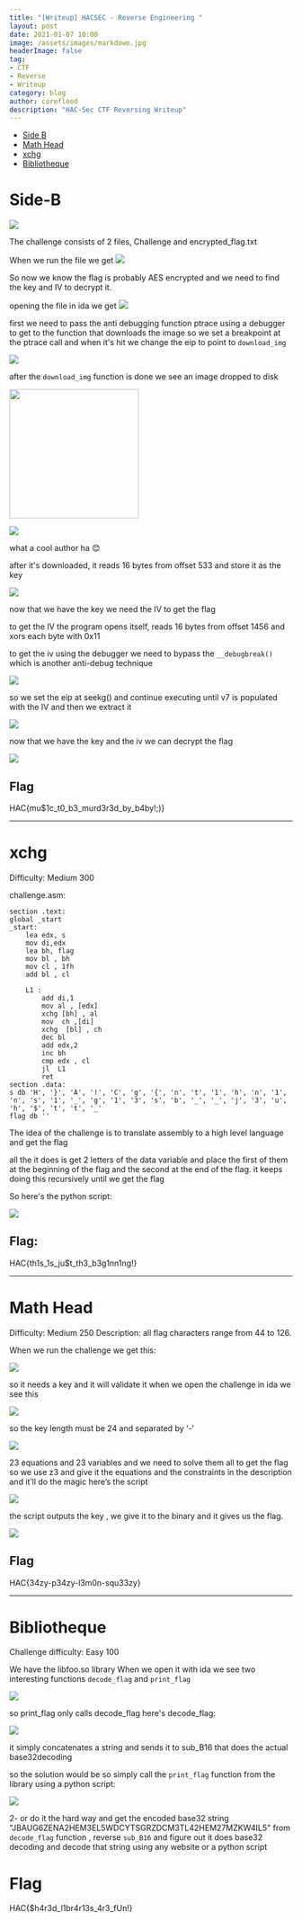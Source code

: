```yaml
---
title: "[Writeup] HACSEC - Reverse Engineering "
layout: post
date: 2021-01-07 10:00
image: /assets/images/markdown.jpg
headerImage: false
tag:
- CTF
- Reverse
- Writeup
category: blog
author: coreflood
description: "HAC-Sec CTF Reversing Writeup"
---
```


- [Side B](#side-b)
- [Math Head](#math-head)
- [xchg](#xchg)
- [Bibliotheque](#bibliotheque)


# Side-B
![](https://raw.githubusercontent.com/AlyaGomaa/blog/gh-pages/_posts/HAC-Sec-CTF-Writeups/sideB.png)

The challenge consists of 2 files, Challenge and encrypted_flag.txt

When we run the file we get
![](https://raw.githubusercontent.com/AlyaGomaa/blog/gh-pages/_posts/HAC-Sec-CTF-Writeups/1.png)

So now we know the flag is probably AES encrypted and we need to find the key and IV to decrypt it.

opening the file in ida we get
![](https://raw.githubusercontent.com/AlyaGomaa/blog/gh-pages/_posts/HAC-Sec-CTF-Writeups/2.png)


first we need to pass the anti debugging function ptrace using a debugger to get to the function that downloads the image
so we set a breakpoint at the ptrace call and when it's hit we change the eip to point to ```download_img```

![](https://raw.githubusercontent.com/AlyaGomaa/blog/gh-pages/_posts/HAC-Sec-CTF-Writeups/3.png)


after the ```download_img``` function is done we see an image dropped to disk


<img src="https://raw.githubusercontent.com/AlyaGomaa/blog/gh-pages/_posts/HAC-Sec-CTF-Writeups/Side-B.jpg" width="230"/>

![](https://raw.githubusercontent.com/AlyaGomaa/blog/gh-pages/_posts/HAC-Sec-CTF-Writeups/4.png)


what a cool author ha :blush:

after it's downloaded, it reads 16 bytes from offset 533 and store it as the key

![](https://raw.githubusercontent.com/AlyaGomaa/blog/gh-pages/_posts/HAC-Sec-CTF-Writeups/5.png)

now that we have the key we need the IV to get the flag

to get the IV the program opens itself, reads 16 bytes from offset 1456 and xors each byte with 0x11

to get the iv using the debugger we need to bypass the ```__debugbreak()``` which is another anti-debug technique 

![](https://raw.githubusercontent.com/AlyaGomaa/blog/gh-pages/_posts/HAC-Sec-CTF-Writeups/6.png)

so we set the eip at seekg() and continue executing until v7 is populated with the IV and then we extract it

![](https://raw.githubusercontent.com/AlyaGomaa/blog/gh-pages/_posts/HAC-Sec-CTF-Writeups/7.png)

now that we have the key and the iv we can decrypt the flag

![](https://raw.githubusercontent.com/AlyaGomaa/blog/gh-pages/_posts/HAC-Sec-CTF-Writeups/8.png)

## Flag
HAC{mu$1c_t0_b3_murd3r3d_by_b4by!;)}

---

# xchg
Difficulty: Medium 300

challenge.asm:
```
section .text:
global _start
_start:
    lea edx, s    
    mov di,edx   
    lea bh, flag   
    mov bl , bh 
    mov cl , 1fh
    add bl , cl  

    L1 : 
        add di,1  
        mov al , [edx]    
        xchg [bh] , al   
        mov  ch ,[di]       
        xchg  [bl] , ch    
        dec bl
        add edx,2
        inc bh
        cmp edx , cl
        jl  L1
        ret
section .data:
s db 'H', '}', 'A', '!', 'C', 'g', '{', 'n', 't', '1', 'h', 'n', '1', 'n', 's', '1', '_', 'g', '1', '3', 's', 'b', '_', '_', 'j', '3', 'u', 'h', '$', 't', 't', '_' 
flag db ''
```

The idea of the challenge is to translate assembly to a high level language and get the flag

all the it does is get 2 letters of the data variable and place the first of them at the beginning of the flag and the second at the end of the flag. it keeps doing this recursively until we get the flag 

So here's the python script:

![](https://raw.githubusercontent.com/AlyaGomaa/blog/gh-pages/_posts/HAC-Sec-CTF-Writeups/11.png)

## Flag:  

HAC{th1s_1s_ju$t_th3_b3g1nn1ng!}

---

# Math Head

Difficulty: Medium 250
Description: all flag characters range from 44 to 126.

When we run the challenge we get this:

![](https://raw.githubusercontent.com/AlyaGomaa/blog/gh-pages/_posts/HAC-Sec-CTF-Writeups/1-.png)

so it needs a key and it will validate it
when we open the challenge in ida we see this

![](https://raw.githubusercontent.com/AlyaGomaa/blog/gh-pages/_posts/HAC-Sec-CTF-Writeups/2-.png)

so the key length must be 24 and separated by ‘-’

![](https://raw.githubusercontent.com/AlyaGomaa/blog/gh-pages/_posts/HAC-Sec-CTF-Writeups/3-.png)

23 equations and 23 variables and we need to solve them all to get the flag
so we use z3 and give it the equations and the constraints in the description and it’ll do the magic
here’s the script

![](https://raw.githubusercontent.com/AlyaGomaa/blog/gh-pages/_posts/HAC-Sec-CTF-Writeups/4-.png)

the script outputs the key , we give it to the binary and it gives us the flag.

![](https://raw.githubusercontent.com/AlyaGomaa/blog/gh-pages/_posts/HAC-Sec-CTF-Writeups/5-.png)


## Flag
HAC{34zy-p34zy-l3m0n-squ33zy}


---

# Bibliotheque
Challenge difficulty: Easy 100

We have the libfoo.so library 
When we open it with ida we see two interesting functions 
```decode_flag``` and ```print_flag```

![](https://raw.githubusercontent.com/AlyaGomaa/blog/gh-pages/_posts/HAC-Sec-CTF-Writeups/s1.png)

so print_flag only calls decode_flag 
here's decode_flag:

![](https://raw.githubusercontent.com/AlyaGomaa/blog/gh-pages/_posts/HAC-Sec-CTF-Writeups/s2.png)

it simply concatenates a string and sends it to sub_B16 that does the actual base32decoding

so the solution would be so simply call the ```print_flag``` function from the library using a python script:

![](https://raw.githubusercontent.com/AlyaGomaa/blog/gh-pages/_posts/HAC-Sec-CTF-Writeups/s3.png)

2- or do it the hard way and get the encoded base32 string  "JBAUG6ZENA2HEM3EL5WDCYTSGRZDCM3TL42HEM27MZKW4IL5" from ```decode_flag``` function , reverse ```sub_B16``` and figure out it does base32 decoding and decode that string using any website or a python script

# Flag
HAC{$h4r3d_l1br4r13s_4r3_fUn!}




